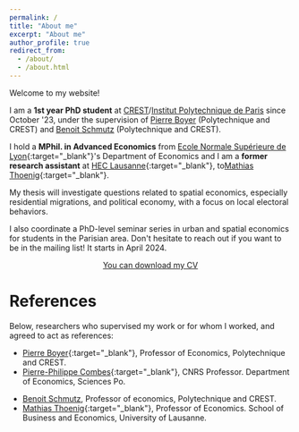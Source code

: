 ```yaml
---
permalink: /
title: "About me"
excerpt: "About me"
author_profile: true
redirect_from: 
  - /about/
  - /about.html
---
```


Welcome to my website! 

I am a **1st year PhD student** at [CREST](https://www.crest.science)/[Institut Polytechnique de Paris](https://www.polytechnique.edu) since October '23, under the supervision of [Pierre Boyer](www.pierrecboyer.com) (Polytechnique and CREST) and [Benoit Schmutz](https://sites.google.com/site/benoitschmutz/home) (Polytechnique and CREST). 

I hold a **MPhil. in Advanced Economics** from [Ecole Normale Supérieure de Lyon](http://economie.ens-lyon.fr){:target="_blank"}'s Department of Economics and I am a **former research assistant** at [HEC Lausanne](https://www.unil.ch/hec/fr/home.html){:target="_blank"}, to[Mathias Thoenig](https://people.unil.ch/mathiasthoenig/){:target="_blank"}.

My thesis will investigate questions related to spatial economics, especially residential migrations, and political economy, with a focus on local electoral behaviors. 

I also coordinate a PhD-level seminar series in urban and spatial economics for students in the Parisian area. Don't hesitate to reach out if you want to be in the mailing list! It starts in April 2024.

<!--- I defended my **master's thesis** (available upon request) in September 2022. It assesses the effects of negative TFP shock on French local labor markets, especially through the spatial reallocations of workers. The structural approach allowed me to compute the general effects of a nationwide negative shock on the manufacturing sector and the local implications in terms of wages, labor force composition and workers welfare. --->

<!--- I also hold a Bachelor in Economics from ENS de Lyon, a school I entered in after 2 years of *Classes Préparatoires aux Grandes Écoles* ENS D2, an intensive program in mathematics and economics that prepares to highly competitive entry exams of French "Grandes écoles" (top undergrad schools). --->

<center><a href="https://mateomoglia.github.io/files/CVMoglia.pdf" class="btn btn--info btn--large">You can download my CV</a></center>

<!---

#At the moment
#======

#During my predoc, **I am assisting Pr. Thoenig** and his coauthors: [Fabrizio Colella](https://www.fabriziocolella.com){:target="_blank"}, [Pr. Mathieu Couttenier](https://sites.google.com/site/coutteniermathieu/home){:target="_blank"}, [Seyhun Sakalli](https://sites.google.com/site/sosakalli/){:target="_blank"}, especially. I **collected quantitative and qualitative data** on conflicts, African ethnic groups and crops prices. Moreover, I helped implementing and improving the [*acreg*](https://acregstata.weebly.com) function on Stata. At the moment, I am building a network of all roads in Africa in order to compute shortest path and quickest path algorithms between two given points (*see the code in Code*).

#I also teach a quantitative methods class for master's students at ENS de Lyon, as well as being an oral examiner in *classes préparatoires*

#Finally, I also co-organized the **10th EcoNomicSDays @ ENS de Lyon**. On December 13th and 14th, seven top-class researchers presented their last researches on gender economics. The program is available [here](http://economie.ens-lyon.fr/en/news/10th-economics-day-december-13-14){:target="_blank"}.

#What's next?
#======
#For 2023 onwards, I will be a **PhD candidate**. I am currently applying to several European programs. 

#My fields of expertise are **urban and spatial economics**. For my thesis, I would like to investigate the connexions that may exist between economic agents location choices, local (labor) markets, (local) taxations and (local) politics, with a preference for a structural approach.

---> 

References
======

Below, researchers who supervised my work or for whom I worked, and agreed to act as references:

* [Pierre Boyer](www.pierrecboyer.com){:target="_blank"}, Professor of Economics, Polytechnique and CREST.
* [Pierre-Philippe Combes](https://sites.google.com/view/pierrephilippecombes/){:target="_blank"}, CNRS Professor. Department of Economics, Sciences Po.
<!---* [Mathieu Couttenier](https://sites.google.com/site/coutteniermathieu/home){:target="_blank"}, Professor of Economics and Director of Laboratory. Department of Economics, ENS de Lyon. --->
<!--- [Laurent Simula](http://laurentsimula.files.wordpress.com){:target="_blank"}, Professor of Economics and Director of Department. Department of Economics, ENS de Lyon. --->
* [Benoit Schmutz](https://sites.google.com/site/benoitschmutz/home), Professor of economics, Polytechnique and CREST.
* [Mathias Thoenig](https://people.unil.ch/mathiasthoenig/){:target="_blank"}, Professor of Economics. School of Business and Economics, University of Lausanne.
